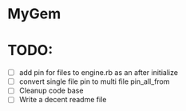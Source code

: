 # MyGem

# TODO:
- [ ] add pin for files to engine.rb as an after initialize
- [ ] convert single file pin to multi file pin_all_from
- [ ] Cleanup code base
- [ ] Write a decent readme file

